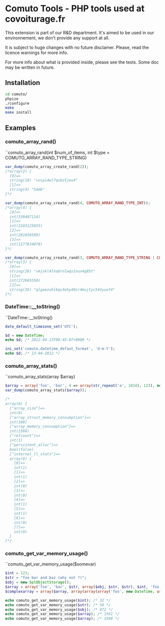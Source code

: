# Comuto Tools - PHP tools used at covoiturage.fr

This extension is part of our R&D department.
It's aimed to be used in our environnement, we don't provide
any support at all.

It is subject to huge changes with no future disclamer.
Please, read the licence warnings for more info.

For more info about what is provided inside,
please see the tests.
Some doc may be written in future.

## Installation
```bash
cd comuto/
phpize
./configure
make
make install
```

## Examples

### comuto_array_rand()

``comuto_array_rand(int $num_of_items, int $type = COMUTO_ARRAY_RAND_TYPE_STRING)

```php
var_dump(comuto_array_create_rand(2));
/*array(2) {
  [0]=>
  string(18) "vvcpi4wl7qvbz5jeu4"
  [1]=>
  string(4) "54mb"
}*/

var_dump(comuto_array_create_rand(4, COMUTO_ARRAY_RAND_TYPE_INT));
/*array(4) {
  [0]=>
  int(539487114)
  [1]=>
  int(2103125655)
  [2]=>
  int(281659599)
  [3]=>
  int(1277834078)
}*/

var_dump(comuto_array_create_rand(3, COMUTO_ARRAY_RAND_TYPE_STRING | COMUTO_ARRAY_RAND_TYPE_INT));
/*array(3) {
  [0]=>
  string(26) "vmjskl4lhabrnlwqs1nun4g85t"
  [1]=>
  int(272665550)
  [2]=>
  string(35) "qlgaezuhlbqv3ehy49zr4mujtyc543yuof4"
}*/
```

### DateTime::__toString()

``DateTime::__toString()

```php
date_default_timezone_set('UTC');

$d = new DateTime;
echo $d; /* 2012-04-13T09:45:07+0000 */

ini_set('comuto.datetime_defaut_format', 'd-m-Y');
echo $d; /* 13-04-2012 */
```

### comuto_array_stats()

``comuto_array_stats(array $array)

```php
$array = array('foo', 'bar', 4 => array(str_repeat('a', 1024), 123), new StdClass);
var_dump(comuto_array_stats($array));

/*
array(6) {
  ["array_size"]=>
  int(8)
  ["array_struct_memory_consumption"]=>
  int(168)
  ["array_memory_consumption"]=>
  int(2366)
  ["refcount"]=>
  int(1)
  ["persistent_alloc"]=>
  bool(false)
  ["internal_ll_stats"]=>
  array(8) {
    [0]=>
    int(1)
    [1]=>
    int(1)
    [2]=>
    int(0)
    [3]=>
    int(0)
    [4]=>
    int(1)
    [5]=>
    int(1)
    [6]=>
    int(0)
    [7]=>
    int(0)
  }
}*/
```

### comuto_get_var_memory_usage()

``comuto_get_var_memory_usage($somevar)

```php
$int = 123;
$str = "foo bar and baz (why not ?)";
$obj = new SplObjectStorage();
$array = array('foo', 'bar', $str, array($obj, $str, $str), $int, 'foo'=> array($int));
$complexarray = array($array, array(array(array('foo', new DateTime, array()))));

echo comuto_get_var_memory_usage($int); /* 32 */
echo comuto_get_var_memory_usage($str); /* 59 */
echo comuto_get_var_memory_usage($obj); /* 872 */
echo comuto_get_var_memory_usage($array); /* 1561 */
echo comuto_get_var_memory_usage($array); /* 3308 */
```